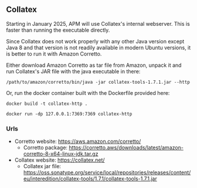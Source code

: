## Collatex

Starting in January 2025, APM will use Collatex's internal webserver. This is faster than
running the executable directly.

Since Collatex does not work properly with any other Java version except Java 8 and that 
version is not readily available in modern Ubuntu versions, it is better to run it with Amazon 
Corretto. 
 
Either download Amazon Corretto as tar file from Amazon, unpack it and 
run Collatex's JAR file with the java executable in there:

`/path/to/amazon/corretto/bin/java -jar collatex-tools-1.7.1.jar --http`

Or, run the docker container built with the Dockerfile provided here:
  
`docker build -t collatex-http .`

`docker run -dp 127.0.0.1:7369:7369 collatex-http`


### Urls

* Corretto website: https://aws.amazon.com/corretto/
  * Corretto package: https://corretto.aws/downloads/latest/amazon-corretto-8-x64-linux-jdk.tar.gz
* Collatex website: https://collatex.net/
  * Collatex jar file: https://oss.sonatype.org/service/local/repositories/releases/content/eu/interedition/collatex-tools/1.7.1/collatex-tools-1.7.1.jar